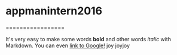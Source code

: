 # appmanintern2016=================It's very easy to make some words **bold** and other words *italic* with Markdown. You can even [link to Google!](http://google.com)
joy
joyjoy
